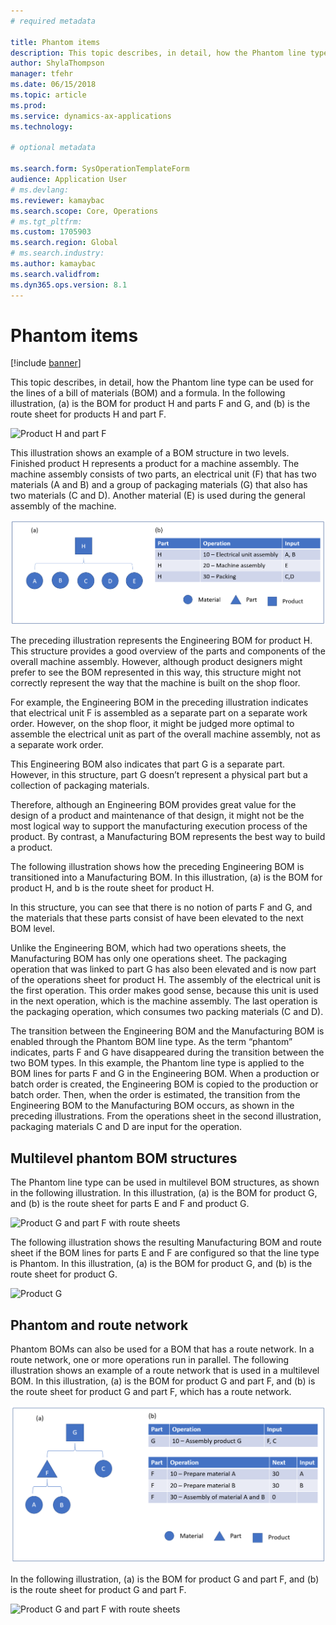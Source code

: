 ```yaml
---
# required metadata

title: Phantom items
description: This topic describes, in detail, how the Phantom line type can be used for the lines of a bill of materials (BOM) and a formula in Dynamics 365 Supply Chain Management.
author: ShylaThompson
manager: tfehr
ms.date: 06/15/2018
ms.topic: article
ms.prod: 
ms.service: dynamics-ax-applications
ms.technology: 

# optional metadata

ms.search.form: SysOperationTemplateForm   
audience: Application User
# ms.devlang: 
ms.reviewer: kamaybac
ms.search.scope: Core, Operations
# ms.tgt_pltfrm: 
ms.custom: 1705903
ms.search.region: Global
# ms.search.industry: 
ms.author: kamaybac
ms.search.validfrom: 
ms.dyn365.ops.version: 8.1
---
```


# Phantom items

[!include [banner](../includes/banner.md)]

This topic describes, in detail, how the Phantom line type can be used for the lines of a bill of materials (BOM) and a formula. 
In the following illustration, (a) is the BOM for product H and parts F and G, and (b) is the route sheet for products H and part F.

![Product H and part F](media/product-H-part-F.png)


This illustration shows an example of a BOM structure in two levels. Finished product H represents a product for a machine assembly. The machine assembly consists of two parts, an electrical unit (F) that has two materials (A and B) and a group of packaging materials (G) that also has two materials (C and D). Another material (E) is used during the general assembly of the machine.

![Product H and part F](media/product-H-part-B.png)

The preceding illustration represents the Engineering BOM for product H. This structure provides a good overview of the parts and components of the overall machine assembly. However, although product designers might prefer to see the BOM represented in this way, this structure might not correctly represent the way that the machine is built on the shop floor. 

For example, the Engineering BOM in the preceding illustration indicates that electrical unit F is assembled as a separate part on a separate work order. However, on the shop floor, it might be judged more optimal to assemble the electrical unit as part of the overall machine assembly, not as a separate work order.

This Engineering BOM also indicates that part G is a separate part. However, in this structure, part G doesn’t represent a physical part but a collection of packaging materials. 

Therefore, although an Engineering BOM provides great value for the design of a product and maintenance of that design, it might not be the most logical way to support the manufacturing execution process of the product. By contrast, a Manufacturing BOM represents the best way to build a product.

The following illustration shows how the preceding Engineering BOM is transitioned into a Manufacturing BOM. In this illustration, (a) is the BOM for product H, and b is the route sheet for product H.

In this structure, you can see that there is no notion of parts F and G, and the materials that these parts consist of have been elevated to the next BOM level. 

Unlike the Engineering BOM, which had two operations sheets, the Manufacturing BOM has only one operations sheet. The packaging operation that was linked to part G has also been elevated and is now part of the operations sheet for product H. The assembly of the electrical unit is the first operation. This order makes good sense, because this unit is used in the next operation, which is the machine assembly. The last operation is the packaging operation, which consumes two packing materials (C and D).

The transition between the Engineering BOM and the Manufacturing BOM is enabled through the Phantom BOM line type. As the term “phantom” indicates, parts F and G have disappeared during the transition between the two BOM types. In this example, the Phantom line type is applied to the BOM lines for parts F and G in the Engineering BOM. When a production or batch order is created, the Engineering BOM is copied to the production or batch order. Then, when the order is estimated, the transition from the Engineering BOM to the Manufacturing BOM occurs, as shown in the preceding illustrations. From the operations sheet in the second illustration, packaging materials C and D are input for the operation. 

## Multilevel phantom BOM structures
The Phantom line type can be used in multilevel BOM structures, as shown in the following illustration. In this illustration, (a) is the BOM for product G, and (b) is the route sheet for parts E and F and product G. 

![Product G and part F with route sheets](media/product-G-route-sheet-G.png)


The following illustration shows the resulting Manufacturing BOM and route sheet if the BOM lines for parts E and F are configured so that the line type is Phantom. In this illustration, (a) is the BOM for product G, and (b) is the route sheet for product G.

![Product G](media/product-G.png)


## Phantom and route network
Phantom BOMs can also be used for a BOM that has a route network. In a route network, one or more operations run in parallel. The following illustration shows an example of a route network that is used in a multilevel BOM. In this illustration, (a) is the BOM for product G and part F, and (b) is the route sheet for product G and part F, which has a route network.

![Product G and part F](media/product-G-part-F.png)


In the following illustration, (a) is the BOM for product G and part F, and (b) is the route sheet for product G and part F.

![Product G and part F with route sheets](media/product-G-part-F-with-route-sheet.png)

